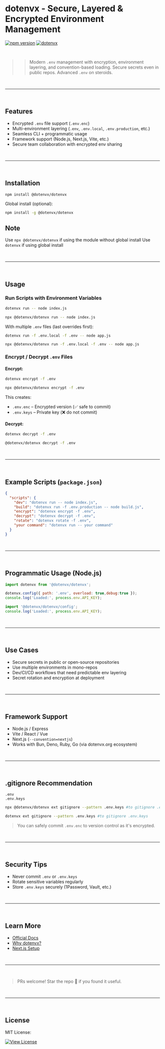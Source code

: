 
# dotenvx - Secure, Layered & Encrypted Environment Management

[![npm version](https://img.shields.io/npm/v/@dotenvx/dotenvx?color=red&style=social&logo=dotenvx)](https://www.npmjs.com/package/@dotenvx/dotenvx)
[![dotenvx](https://img.shields.io/badge/dotenvx-000000?logoColor=yellow&style=social&logo=dotenv)](https://www.npmjs.com/package/@dotenvx/dotenvx)

<br>

>> Modern `.env` management with encryption, environment layering, and convention-based loading. Secure secrets even in public repos.
> Advanced `.env` on steroids.

<br>
<hr>
<br>

##  Features

-  Encrypted `.env` file support (`.env.enc`)
-  Multi-environment layering (`.env`, `.env.local`, `.env.production`, etc.)
-  Seamless CLI + programmatic usage
-  Framework support (Node.js, Next.js, Vite, etc.)
-  Secure team collaboration with encrypted env sharing

<br>
<hr>
<br>

##  Installation

```bash
npm install @dotenvx/dotenvx
```

Global install (optional):

```bash
npm install -g @dotenvx/dotenvx
```

## Note 
Use `npx @dotenvx/dotenvx` if using the module without global install
Use `dotenvx` if using global install

<br>
<hr>
<br>

##  Usage

###  Run Scripts with Environment Variables

```bash
dotenvx run -- node index.js
```
```bash
npx @dotenvx/dotenvx run -- node index.js
```

With multiple `.env` files (last overrides first):

```bash
dotenvx run -f .env.local -f .env -- node app.js
```
```bash
npx @dotenvx/dotenvx run -f .env.local -f .env -- node app.js
```

###  Encrypt / Decrypt `.env` Files

#### Encrypt:

```bash
dotenvx encrypt -f .env
```
```bash
npx @dotenvx/dotenvx encrypt -f .env
```

This creates:

* `.env.enc` – Encrypted version (✅ safe to commit)
* `.env.keys` – Private key (❌ do not commit)

#### Decrypt:

```bash
dotenvx decrypt -f .env
```
```bash
@dotenvx/dotenvx decrypt -f .env
```

<br>
<hr>
<br>

##  Example Scripts (`package.json`)

```json
{
  "scripts": {
    "dev": "dotenvx run -- node index.js",
    "build": "dotenvx run -f .env.production -- node build.js",
    "encrypt": "dotenvx encrypt -f .env",
    "decrypt": "dotenvx decrypt -f .env",
    "rotate": "dotenvx rotate -f .env",
    "your command": "dotenvx run -- your command"
  }
}
```

<br>
<hr>
<br>

##  Programmatic Usage (Node.js)

```js
import dotenvx from '@dotenvx/dotenvx';

dotenvx.config({ path: '.env', overload: true,debug:true });
console.log('Loaded:', process.env.API_KEY);
```

```js
import '@dotenvx/dotenvx/config';
console.log('Loaded:', process.env.API_KEY);
```

<br>
<hr>
<br>

##  Use Cases

*  Secure secrets in public or open-source repositories
*  Use multiple environments in mono-repos
*  Dev/CI/CD workflows that need predictable env layering
*  Secret rotation and encryption at deployment

<br>
<hr>
<br>

##  Framework Support

*  Node.js / Express
*  Vite / React / Vue
*  Next.js (`--convention=nextjs`)
*  Works with Bun, Deno, Ruby, Go (via dotenvx.org ecosystem)

<br>
<hr>
<br>

##  .gitignore Recommendation

```gitignore
.env
.env.keys
```

```bash
npx @dotenvx/dotenvx ext gitignore --pattern .env.keys #to gitignore .env.keys
```
```bash
dotenvx ext gitignore --pattern .env.keys #to gitignore .env.keys
```

>  You can safely commit `.env.enc` to version control as it's encrypted.

<br>
<hr>
<br>

##  Security Tips

* Never commit `.env` or `.env.keys`
* Rotate sensitive variables regularly
* Store `.env.keys` securely (1Password, Vault, etc.)

<br>
<hr>
<br>

##  Learn More

*  [Official Docs](https://dotenvx.com/docs)
*  [Why dotenvx?](https://dotenvx.com/blog/2024/06/24/dotenvx-next-generation-config-management.html)
*  [Next.js Setup](https://dotenvx.com/docs/frameworks/nextjs)

<br>
<hr>
<br>


> PRs welcome! Star the repo 🌟 if you found it useful.

<br>
<hr>
<br>

##  License

MIT License:
<br>

[![View License](https://img.shields.io/badge/Licence-white?style=social&logo=github)](LICENSE)


